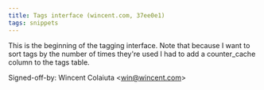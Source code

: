 ```yaml
---
title: Tags interface (wincent.com, 37ee0e1)
tags: snippets
---
```


This is the beginning of the tagging interface. Note that because I want to sort tags by the number of times they're used I had to add a counter_cache column to the tags table.

Signed-off-by: Wincent Colaiuta &lt;win@wincent.com&gt;
